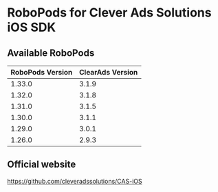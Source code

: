 # RoboPods for Clever Ads Solutions iOS SDK

## Available RoboPods

| RoboPods Version | ClearAds Version |
|------------------|------------------|
| 1.33.0           | 3.1.9            |
| 1.32.0           | 3.1.8            |
| 1.31.0           | 3.1.5            |
| 1.30.0           | 3.1.1            |
| 1.29.0           | 3.0.1            |
| 1.26.0           | 2.9.3            |

## Official website
https://github.com/cleveradssolutions/CAS-iOS
